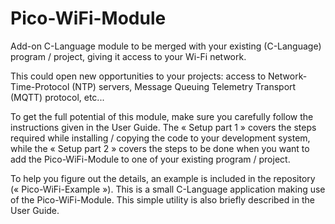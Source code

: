 # Pico-WiFi-Module

Add-on C-Language module to be merged with your existing (C-Language) program / project, giving it access to your Wi-Fi network.

This could open new opportunities to your projects: access to Network-Time-Protocol (NTP) servers, Message Queuing Telemetry Transport (MQTT) protocol, etc...

To get the full potential of this module, make sure you carefully follow the instructions given in the User Guide. The « Setup part 1 » covers the steps required while installing / copying the code to your development system, while the « Setup part 2 » covers the steps to be done when you want to add the Pico-WiFi-Module to one of your existing program / project.

To help you figure out the details, an example is included in the repository (« Pico-WiFi-Example »). This is a small C-Language application making use of the Pico-WiFi-Module. This simple utility is also briefly described in the User Guide.
